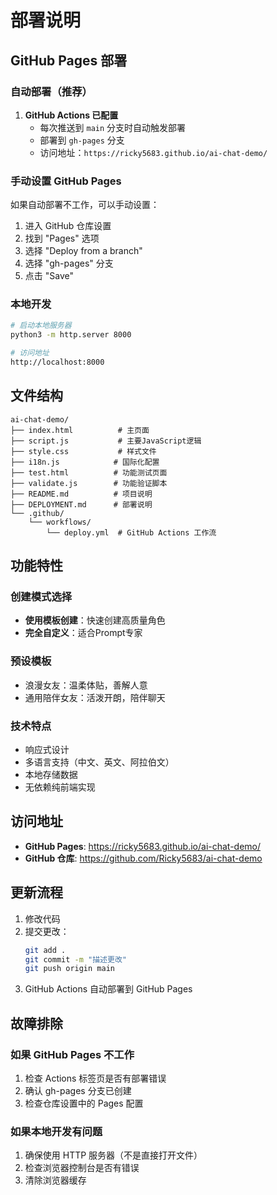 # 部署说明

## GitHub Pages 部署

### 自动部署（推荐）

1. **GitHub Actions 已配置**
   - 每次推送到 `main` 分支时自动触发部署
   - 部署到 `gh-pages` 分支
   - 访问地址：`https://ricky5683.github.io/ai-chat-demo/`

### 手动设置 GitHub Pages

如果自动部署不工作，可以手动设置：

1. 进入 GitHub 仓库设置
2. 找到 "Pages" 选项
3. 选择 "Deploy from a branch"
4. 选择 "gh-pages" 分支
5. 点击 "Save"

### 本地开发

```bash
# 启动本地服务器
python3 -m http.server 8000

# 访问地址
http://localhost:8000
```

## 文件结构

```
ai-chat-demo/
├── index.html          # 主页面
├── script.js           # 主要JavaScript逻辑
├── style.css           # 样式文件
├── i18n.js            # 国际化配置
├── test.html          # 功能测试页面
├── validate.js        # 功能验证脚本
├── README.md          # 项目说明
├── DEPLOYMENT.md      # 部署说明
└── .github/
    └── workflows/
        └── deploy.yml  # GitHub Actions 工作流
```

## 功能特性

### 创建模式选择
- **使用模板创建**：快速创建高质量角色
- **完全自定义**：适合Prompt专家

### 预设模板
- 浪漫女友：温柔体贴，善解人意
- 通用陪伴女友：活泼开朗，陪伴聊天

### 技术特点
- 响应式设计
- 多语言支持（中文、英文、阿拉伯文）
- 本地存储数据
- 无依赖纯前端实现

## 访问地址

- **GitHub Pages**: https://ricky5683.github.io/ai-chat-demo/
- **GitHub 仓库**: https://github.com/Ricky5683/ai-chat-demo

## 更新流程

1. 修改代码
2. 提交更改：
   ```bash
   git add .
   git commit -m "描述更改"
   git push origin main
   ```
3. GitHub Actions 自动部署到 GitHub Pages

## 故障排除

### 如果 GitHub Pages 不工作
1. 检查 Actions 标签页是否有部署错误
2. 确认 gh-pages 分支已创建
3. 检查仓库设置中的 Pages 配置

### 如果本地开发有问题
1. 确保使用 HTTP 服务器（不是直接打开文件）
2. 检查浏览器控制台是否有错误
3. 清除浏览器缓存 